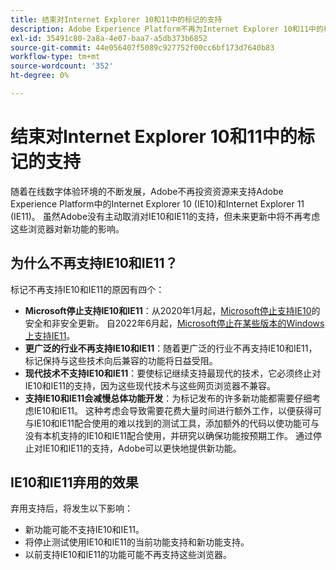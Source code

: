 ```yaml
---
title: 结束对Internet Explorer 10和11中的标记的支持
description: Adobe Experience Platform不再为Internet Explorer 10和11中的标记提供更新支持。
exl-id: 35491c80-2a8a-4e07-baa7-a5db373b6852
source-git-commit: 44e056407f5089c927752f00cc6bf173d7640b83
workflow-type: tm+mt
source-wordcount: '352'
ht-degree: 0%

---
```


# 结束对Internet Explorer 10和11中的标记的支持

随着在线数字体验环境的不断发展，Adobe不再投资资源来支持Adobe Experience Platform中的Internet Explorer 10 (IE10)和Internet Explorer 11 (IE11)。 虽然Adobe没有主动取消对IE10和IE11的支持，但未来更新中将不再考虑这些浏览器对新功能的影响。

## 为什么不再支持IE10和IE11？

标记不再支持IE10和IE11的原因有四个：

* **Microsoft停止支持IE10和IE11**：从2020年1月起，[Microsoft停止支持IE10](https://docs.microsoft.com/en-us/lifecycle/announcements/internet-explorer-10-end-of-support)的安全和非安全更新。 自2022年6月起，[Microsoft停止在某些版本的Windows上支持IE11](https://docs.microsoft.com/en-us/lifecycle/announcements/internet-explorer-11-end-of-support)。
* **更广泛的行业不再支持IE10和IE11**：随着更广泛的行业不再支持IE10和IE11，标记保持与这些技术向后兼容的功能将日益受阻。
* **现代技术不支持IE10和IE11**：要使标记继续支持最现代的技术，它必须终止对IE10和IE11的支持，因为这些现代技术与这些网页浏览器不兼容。
* **支持IE10和IE11会减慢总体功能开发**：为标记发布的许多新功能都需要仔细考虑IE10和IE11。 这种考虑会导致需要花费大量时间进行额外工作，以便获得可与IE10和IE11配合使用的难以找到的测试工具，添加额外的代码以使功能可与没有本机支持的IE10和IE11配合使用，并研究以确保功能按预期工作。 通过停止对IE10和IE11的支持，Adobe可以更快地提供新功能。

## IE10和IE11弃用的效果

弃用支持后，将发生以下影响：

* 新功能可能不支持IE10和IE11。
* 将停止测试使用IE10和IE11的当前功能支持和新功能支持。
* 以前支持IE10和IE11的功能可能不再支持这些浏览器。
